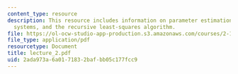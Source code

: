 ```yaml
---
content_type: resource
description: This resource includes information on parameter estimation for deterministic
  systems, and the recursive least-squares algorithm.
file: https://ol-ocw-studio-app-production.s3.amazonaws.com/courses/2-160-identification-estimation-and-learning-spring-2006/2ada973a6a0171832bafbb05c177fcc9_lecture_2.pdf
file_type: application/pdf
resourcetype: Document
title: lecture_2.pdf
uid: 2ada973a-6a01-7183-2baf-bb05c177fcc9
---
```

